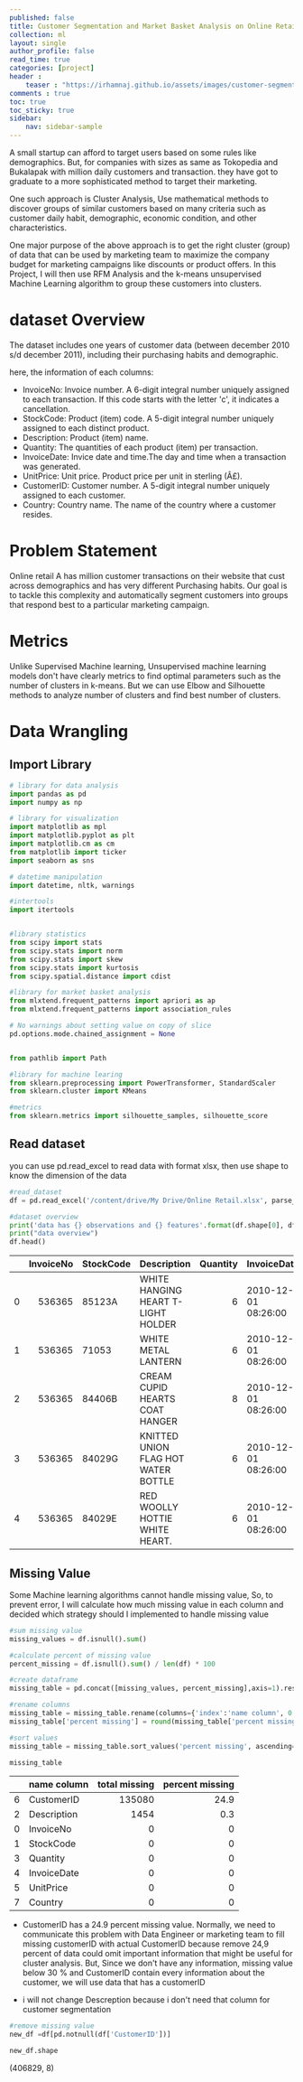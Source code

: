 ```yaml
---
published: false
title: Customer Segmentation and Market Basket Analysis on Online Retail
collection: ml
layout: single
author_profile: false
read_time: true
categories: [project]
header :
    teaser : "https://irhamnaj.github.io/assets/images/customer-segmentation.png"
comments : true
toc: true
toc_sticky: true
sidebar:
    nav: sidebar-sample
---
```


A small startup can afford to target users based on some rules like demographics. But, for companies with sizes as same as Tokopedia and Bukalapak with million daily customers and transaction. they have got to graduate to a more sophisticated method to target their marketing.

One such approach is  Cluster Analysis, Use mathematical methods to discover groups of similar customers based on many criteria such as customer daily habit, demographic, economic condition, and other characteristics.

One major purpose of the above approach is to get the right cluster (group) of data that can be used by marketing team to maximize the company budget for marketing campaigns like discounts or product offers. In this Project, I will then use RFM Analysis and the k-means unsupervised Machine Learning algorithm to group these customers into clusters. 

# dataset Overview
The dataset includes one years of customer data (between december 2010 s/d december 2011), including their purchasing habits and demographic.

here, the information of each columns:
- InvoiceNo: Invoice number. A 6-digit integral number uniquely assigned to each transaction. If this code starts with the letter 'c', it indicates a cancellation.
- StockCode: Product (item) code. A 5-digit integral number uniquely assigned to each distinct product.
- Description: Product (item) name.
- Quantity: The quantities of each product (item) per transaction.
- InvoiceDate: Invice date and time.The day and time when a transaction was generated.
- UnitPrice: Unit price. Product price per unit in sterling (Â£).
- CustomerID: Customer number. A 5-digit integral number uniquely assigned to each customer.
- Country: Country name. The name of the country where a customer resides.

# Problem Statement
Online retail A has million customer transactions on their website that cust across demographics and has very different Purchasing habits. Our goal is to tackle this complexity and automatically segment customers into groups that respond best to a particular marketing campaign.

# Metrics
Unlike Supervised Machine learning, Unsupervised machine learning models don't have clearly metrics to find optimal parameters such as the number of clusters in k-means. But we can use Elbow and Silhouette methods to analyze number of clusters and find best number of clusters.

# Data Wrangling
## Import Library

```python
# library for data analysis
import pandas as pd
import numpy as np

# library for visualization
import matplotlib as mpl
import matplotlib.pyplot as plt
import matplotlib.cm as cm
from matplotlib import ticker
import seaborn as sns

# datetime manipulation
import datetime, nltk, warnings

#intertools
import itertools


#library statistics
from scipy import stats
from scipy.stats import norm
from scipy.stats import skew
from scipy.stats import kurtosis
from scipy.spatial.distance import cdist

#library for market basket analysis
from mlxtend.frequent_patterns import apriori as ap
from mlxtend.frequent_patterns import association_rules

# No warnings about setting value on copy of slice
pd.options.mode.chained_assignment = None


from pathlib import Path

#library for machine learing
from sklearn.preprocessing import PowerTransformer, StandardScaler
from sklearn.cluster import KMeans

#metrics
from sklearn.metrics import silhouette_samples, silhouette_score
```
## Read dataset
you can use pd.read_excel to read data with format xlsx, then use shape to know the dimension of the data

```python
#read_dataset
df = pd.read_excel('/content/drive/My Drive/Online Retail.xlsx', parse_dates=['InvoiceDate'])

#dataset overview
print('data has {} observations and {} features'.format(df.shape[0], df.shape[1]))
print("data overview")
df.head()
```
|    |   InvoiceNo | StockCode   | Description                         |   Quantity | InvoiceDate         |   UnitPrice |   CustomerID | Country        |
|---:|------------:|:------------|:------------------------------------|-----------:|:--------------------|------------:|-------------:|:---------------|
|  0 |      536365 | 85123A      | WHITE HANGING HEART T-LIGHT HOLDER  |          6 | 2010-12-01 08:26:00 |        2.55 |        17850 | United Kingdom |
|  1 |      536365 | 71053       | WHITE METAL LANTERN                 |          6 | 2010-12-01 08:26:00 |        3.39 |        17850 | United Kingdom |
|  2 |      536365 | 84406B      | CREAM CUPID HEARTS COAT HANGER      |          8 | 2010-12-01 08:26:00 |        2.75 |        17850 | United Kingdom |
|  3 |      536365 | 84029G      | KNITTED UNION FLAG HOT WATER BOTTLE |          6 | 2010-12-01 08:26:00 |        3.39 |        17850 | United Kingdom |
|  4 |      536365 | 84029E      | RED WOOLLY HOTTIE WHITE HEART.      |          6 | 2010-12-01 08:26:00 |        3.39 |        17850 | United Kingdom |

## Missing Value
Some Machine learning algorithms cannot handle missing value, So, to prevent error, I will calculate how much missing value in each column and decided which strategy should I implemented to handle missing value

```python
#sum missing value
missing_values = df.isnull().sum()

#calculate percent of missing value
percent_missing = df.isnull().sum() / len(df) * 100

#create dataframe
missing_table = pd.concat([missing_values, percent_missing],axis=1).reset_index()

#rename columns
missing_table = missing_table.rename(columns={'index':'name column', 0:'total missing', 1:'percent missing'})
missing_table['percent missing'] = round(missing_table['percent missing'],1)

#sort values
missing_table = missing_table.sort_values('percent missing', ascending=False)

missing_table
```
|    | name column   |   total missing |   percent missing |
|---:|:--------------|----------------:|------------------:|
|  6 | CustomerID    |          135080 |              24.9 |
|  2 | Description   |            1454 |               0.3 |
|  0 | InvoiceNo     |               0 |               0   |
|  1 | StockCode     |               0 |               0   |
|  3 | Quantity      |               0 |               0   |
|  4 | InvoiceDate   |               0 |               0   |
|  5 | UnitPrice     |               0 |               0   |
|  7 | Country       |               0 |               0   |

- CustomerID has a 24.9 percent missing value. Normally, we need to communicate this problem with Data Engineer or marketing team to fill missing customerID with actual CustomerID because remove 24,9 percent of data could omit important information that might be useful for cluster analysis. But, Since we don't have any information, missing value below 30 % and CustomerID contain every information about the customer, we will use data that has a customerID

- i will not change Descreption because i don't need that column for customer segmentation

```python
#remove missing value
new_df =df[pd.notnull(df['CustomerID'])]

new_df.shape
```
(406829, 8)
